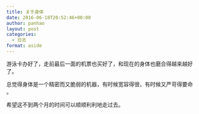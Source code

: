 ```yaml
---
title: 关于身体
date: 2016-06-18T20:52:46+00:00
author: panhao
layout: post
categories:
  - 日志
format: aside
---
```

游泳卡办好了，走前最后一面的机票也买好了，和现在的身体也磨合得越来越好了。

总觉得身体是一个精密而又脆弱的机器，有时候宽容得很，有时候又严苛得要命 。

希望这不到两个月的时间可以顺顺利利地走过去。